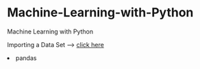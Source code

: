 # Machine-Learning-with-Python
Machine Learning with Python

Importing a Data Set --> [click here](https://www.kaggle.com/)

<li>pandas
